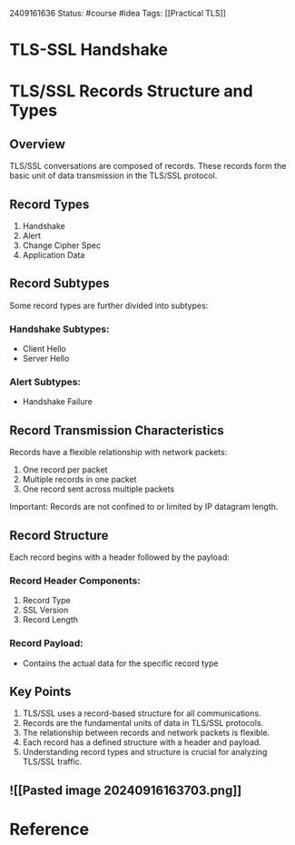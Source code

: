 2409161636
	Status: #course #idea
		Tags:  [[Practical TLS]] 
# TLS-SSL Handshake


# TLS/SSL Records Structure and Types

## Overview

TLS/SSL conversations are composed of records. These records form the basic unit of data transmission in the TLS/SSL protocol.

## Record Types

1. Handshake
2. Alert
3. Change Cipher Spec
4. Application Data

## Record Subtypes

Some record types are further divided into subtypes:

### Handshake Subtypes:
- Client Hello
- Server Hello

### Alert Subtypes:
- Handshake Failure

## Record Transmission Characteristics

Records have a flexible relationship with network packets:

1. One record per packet
2. Multiple records in one packet
3. One record sent across multiple packets

Important: Records are not confined to or limited by IP datagram length.

## Record Structure

Each record begins with a header followed by the payload:

### Record Header Components:
1. Record Type
2. SSL Version
3. Record Length

### Record Payload:
- Contains the actual data for the specific record type

## Key Points

1. TLS/SSL uses a record-based structure for all communications.
2. Records are the fundamental units of data in TLS/SSL protocols.
3. The relationship between records and network packets is flexible.
4. Each record has a defined structure with a header and payload.
5. Understanding record types and structure is crucial for analyzing TLS/SSL traffic.



![[Pasted image 20240916163703.png]]
---
# Reference